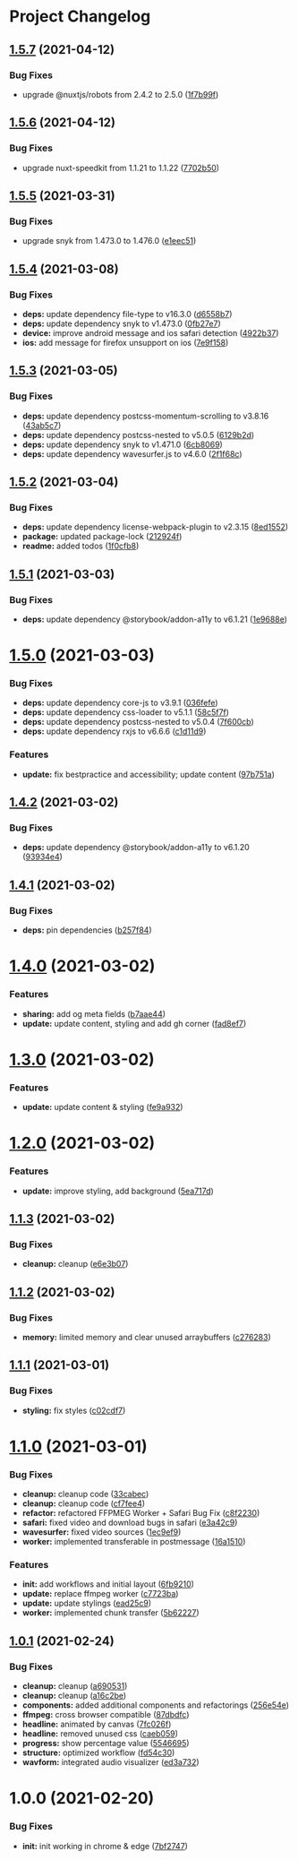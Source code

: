 # Project Changelog

## [1.5.7](https://github.com/GrabarzUndPartner/UnfilteredTruth/compare/v1.5.6...v1.5.7) (2021-04-12)


### Bug Fixes

* upgrade @nuxtjs/robots from 2.4.2 to 2.5.0 ([1f7b99f](https://github.com/GrabarzUndPartner/UnfilteredTruth/commit/1f7b99fc1a73240514611cd4e88fe60e90ec8269))

## [1.5.6](https://github.com/GrabarzUndPartner/UnfilteredTruth/compare/v1.5.5...v1.5.6) (2021-04-12)


### Bug Fixes

* upgrade nuxt-speedkit from 1.1.21 to 1.1.22 ([7702b50](https://github.com/GrabarzUndPartner/UnfilteredTruth/commit/7702b509877c99db4f9f008d25f72f4112925407))

## [1.5.5](https://github.com/GrabarzUndPartner/UnfilteredTruth/compare/v1.5.4...v1.5.5) (2021-03-31)


### Bug Fixes

* upgrade snyk from 1.473.0 to 1.476.0 ([e1eec51](https://github.com/GrabarzUndPartner/UnfilteredTruth/commit/e1eec51c7c2210afd8780625afbf312b696309ce))

## [1.5.4](https://github.com/GrabarzUndPartner/UnfilteredTruth/compare/v1.5.3...v1.5.4) (2021-03-08)


### Bug Fixes

* **deps:** update dependency file-type to v16.3.0 ([d6558b7](https://github.com/GrabarzUndPartner/UnfilteredTruth/commit/d6558b75199c0ef6068093cdd48a852ccfec4e80))
* **deps:** update dependency snyk to v1.473.0 ([0fb27e7](https://github.com/GrabarzUndPartner/UnfilteredTruth/commit/0fb27e7a2a12fe860a0c5bacfb6430f597629486))
* **device:** improve android message and ios safari detection ([4922b37](https://github.com/GrabarzUndPartner/UnfilteredTruth/commit/4922b3739be4332b91b27c7cfc9e84fa2bba3db2))
* **ios:** add message for firefox unsupport on ios ([7e9f158](https://github.com/GrabarzUndPartner/UnfilteredTruth/commit/7e9f1585a499e8c33019c94b01ee046b6a365d14))

## [1.5.3](https://github.com/GrabarzUndPartner/UnfilteredTruth/compare/v1.5.2...v1.5.3) (2021-03-05)


### Bug Fixes

* **deps:** update dependency postcss-momentum-scrolling to v3.8.16 ([43ab5c7](https://github.com/GrabarzUndPartner/UnfilteredTruth/commit/43ab5c7a9869bbee33cadc7faaea162dd9e170fb))
* **deps:** update dependency postcss-nested to v5.0.5 ([6129b2d](https://github.com/GrabarzUndPartner/UnfilteredTruth/commit/6129b2d72380004fad8d03452f4011cae806d3c4))
* **deps:** update dependency snyk to v1.471.0 ([6cb8069](https://github.com/GrabarzUndPartner/UnfilteredTruth/commit/6cb806950e0cd48ff08d0487c5a36e888a6ac8dc))
* **deps:** update dependency wavesurfer.js to v4.6.0 ([2f1f68c](https://github.com/GrabarzUndPartner/UnfilteredTruth/commit/2f1f68c272563cf333c72e3c7bf3b3b339b695e0))

## [1.5.2](https://github.com/GrabarzUndPartner/UnfilteredTruth/compare/v1.5.1...v1.5.2) (2021-03-04)


### Bug Fixes

* **deps:** update dependency license-webpack-plugin to v2.3.15 ([8ed1552](https://github.com/GrabarzUndPartner/UnfilteredTruth/commit/8ed155294290b5c51d066e92dcf1c18f60d2125e))
* **package:** updated package-lock ([212924f](https://github.com/GrabarzUndPartner/UnfilteredTruth/commit/212924ff7e924c95825f4ef965c8cabfea2918e7))
* **readme:** added todos ([1f0cfb8](https://github.com/GrabarzUndPartner/UnfilteredTruth/commit/1f0cfb810d30b6d8b69ecf833ec8f8f551e26fb7))

## [1.5.1](https://github.com/GrabarzUndPartner/UnfilteredTruth/compare/v1.5.0...v1.5.1) (2021-03-03)


### Bug Fixes

* **deps:** update dependency @storybook/addon-a11y to v6.1.21 ([1e9688e](https://github.com/GrabarzUndPartner/UnfilteredTruth/commit/1e9688e0a77d5b90d9a023ecee6664363f92d2b7))

# [1.5.0](https://github.com/GrabarzUndPartner/UnfilteredTruth/compare/v1.4.2...v1.5.0) (2021-03-03)


### Bug Fixes

* **deps:** update dependency core-js to v3.9.1 ([036fefe](https://github.com/GrabarzUndPartner/UnfilteredTruth/commit/036fefea02cec048d323861a607655c16f29968c))
* **deps:** update dependency css-loader to v5.1.1 ([58c5f7f](https://github.com/GrabarzUndPartner/UnfilteredTruth/commit/58c5f7fffea695da89adbda5e21a1fa23033b8a0))
* **deps:** update dependency postcss-nested to v5.0.4 ([7f600cb](https://github.com/GrabarzUndPartner/UnfilteredTruth/commit/7f600cbc625869f3005e1962e49b28561b9bb484))
* **deps:** update dependency rxjs to v6.6.6 ([c1d11d9](https://github.com/GrabarzUndPartner/UnfilteredTruth/commit/c1d11d9ec28521b2db7c5cd754af1967215dada8))


### Features

* **update:** fix bestpractice and accessibility; update content ([97b751a](https://github.com/GrabarzUndPartner/UnfilteredTruth/commit/97b751a57fcf3b890cb28f9c2a69e52b80868297))

## [1.4.2](https://github.com/GrabarzUndPartner/UnfilteredTruth/compare/v1.4.1...v1.4.2) (2021-03-02)


### Bug Fixes

* **deps:** update dependency @storybook/addon-a11y to v6.1.20 ([93934e4](https://github.com/GrabarzUndPartner/UnfilteredTruth/commit/93934e44f0cad9ec745211ae48c421bb50e6627c))

## [1.4.1](https://github.com/GrabarzUndPartner/UnfilteredTruth/compare/v1.4.0...v1.4.1) (2021-03-02)


### Bug Fixes

* **deps:** pin dependencies ([b257f84](https://github.com/GrabarzUndPartner/UnfilteredTruth/commit/b257f846cbafd812297470ca336de17a5042cbde))

# [1.4.0](https://github.com/GrabarzUndPartner/UnfilteredTruth/compare/v1.3.0...v1.4.0) (2021-03-02)


### Features

* **sharing:** add og meta fields ([b7aae44](https://github.com/GrabarzUndPartner/UnfilteredTruth/commit/b7aae44adfd2212bc082d8c9c9ad9360466fa72a))
* **update:** update content, styling and add gh corner ([fad8ef7](https://github.com/GrabarzUndPartner/UnfilteredTruth/commit/fad8ef79c1ef4211758fa71f5f1fdf36831a8028))

# [1.3.0](https://github.com/GrabarzUndPartner/UnfilteredTruth/compare/v1.2.0...v1.3.0) (2021-03-02)


### Features

* **update:** update content & styling ([fe9a932](https://github.com/GrabarzUndPartner/UnfilteredTruth/commit/fe9a9328c3a7b1b5c77c67a1c6322bbd52f0d5db))

# [1.2.0](https://github.com/GrabarzUndPartner/UnfilteredTruth/compare/v1.1.3...v1.2.0) (2021-03-02)


### Features

* **update:** improve styling, add background ([5ea717d](https://github.com/GrabarzUndPartner/UnfilteredTruth/commit/5ea717d90ec5939338ae99a43ba2e0d8543b6afa))

## [1.1.3](https://github.com/GrabarzUndPartner/UnfilteredTruth/compare/v1.1.2...v1.1.3) (2021-03-02)


### Bug Fixes

* **cleanup:** cleanup ([e6e3b07](https://github.com/GrabarzUndPartner/UnfilteredTruth/commit/e6e3b0724ce00484cd509be31e98d00db39b6d0a))

## [1.1.2](https://github.com/GrabarzUndPartner/UnfilteredTruth/compare/v1.1.1...v1.1.2) (2021-03-02)


### Bug Fixes

* **memory:** limited memory and clear unused arraybuffers ([c276283](https://github.com/GrabarzUndPartner/UnfilteredTruth/commit/c276283c996f3808f354593e620c2f1e5f5637bc))

## [1.1.1](https://github.com/GrabarzUndPartner/UnfilteredTruth/compare/v1.1.0...v1.1.1) (2021-03-01)


### Bug Fixes

* **styling:** fix styles ([c02cdf7](https://github.com/GrabarzUndPartner/UnfilteredTruth/commit/c02cdf7cdd21082fa255b3620b68248504c82ede))

# [1.1.0](https://github.com/GrabarzUndPartner/UnfilteredTruth/compare/v1.0.1...v1.1.0) (2021-03-01)


### Bug Fixes

* **cleanup:** cleanup code ([33cabec](https://github.com/GrabarzUndPartner/UnfilteredTruth/commit/33cabecc4f22649fc6576ea88b4d37e64fe743d7))
* **cleanup:** cleanup code ([cf7fee4](https://github.com/GrabarzUndPartner/UnfilteredTruth/commit/cf7fee400915be5b80da0616ea23784851f7d321))
* **refactor:** refactored FFPMEG Worker + Safari Bug Fix ([c8f2230](https://github.com/GrabarzUndPartner/UnfilteredTruth/commit/c8f22303b8a8885fc70800962599d67e7f4bd70b))
* **safari:** fixed video and download bugs in safari ([e3a42c9](https://github.com/GrabarzUndPartner/UnfilteredTruth/commit/e3a42c93b3d340a47abbe95f56e78654ed724ebe))
* **wavesurfer:** fixed video sources ([1ec9ef9](https://github.com/GrabarzUndPartner/UnfilteredTruth/commit/1ec9ef97c39a4997f66781b8e9def38143a392e2))
* **worker:** implemented transferable in postmessage ([16a1510](https://github.com/GrabarzUndPartner/UnfilteredTruth/commit/16a1510637b2e447601e1d632b8055aa88d1d1ec))


### Features

* **init:** add workflows and initial layout ([6fb9210](https://github.com/GrabarzUndPartner/UnfilteredTruth/commit/6fb92101af5ae8358dedcafc4a4c0cf5df1cc1a1))
* **update:** replace ffmpeg worker ([c7723ba](https://github.com/GrabarzUndPartner/UnfilteredTruth/commit/c7723ba131415b69635e5393178cac2205a1c7b5))
* **update:** update stylings ([ead25c9](https://github.com/GrabarzUndPartner/UnfilteredTruth/commit/ead25c96435fb9e88b88b0dfee58a98cd5df3ef8))
* **worker:** implemented chunk transfer ([5b62227](https://github.com/GrabarzUndPartner/UnfilteredTruth/commit/5b622276e6db62ca8ee7433343ed7cfa62d0bb1b))

## [1.0.1](https://github.com/GrabarzUndPartner/UnfilteredTruth/compare/v1.0.0...v1.0.1) (2021-02-24)


### Bug Fixes

* **cleanup:** cleanup ([a690531](https://github.com/GrabarzUndPartner/UnfilteredTruth/commit/a69053106e19d7e2783e605aaf98ef70f067c48f))
* **cleanup:** cleanup ([a16c2be](https://github.com/GrabarzUndPartner/UnfilteredTruth/commit/a16c2be920bc3549c52c89706bb7147b8ed74491))
* **components:** added additional components and refactorings ([256e54e](https://github.com/GrabarzUndPartner/UnfilteredTruth/commit/256e54e5a0d26a4ddb924933c35ff810029edb20))
* **ffmpeg:** cross browser compatible ([87dbdfc](https://github.com/GrabarzUndPartner/UnfilteredTruth/commit/87dbdfc2749ef438b7e41036bf429c61f44d5e5f))
* **headline:** animated by canvas ([7fc026f](https://github.com/GrabarzUndPartner/UnfilteredTruth/commit/7fc026f0266947fe6f886c410824497d30843f4c))
* **headline:** removed unused css ([caeb059](https://github.com/GrabarzUndPartner/UnfilteredTruth/commit/caeb059c9f74d8b06f98e08ee9c76bede9e15b79))
* **progress:** show percentage value ([5546695](https://github.com/GrabarzUndPartner/UnfilteredTruth/commit/554669561adf8c0856ee2ef2926cc70cae41dc39))
* **structure:** optimized workflow ([fd54c30](https://github.com/GrabarzUndPartner/UnfilteredTruth/commit/fd54c302c8c53feae2983ac766071adcb5213042))
* **wavform:** integrated audio visualizer ([ed3a732](https://github.com/GrabarzUndPartner/UnfilteredTruth/commit/ed3a73222505e2b56e4f015417754550e382cdde))

# 1.0.0 (2021-02-20)


### Bug Fixes

* **init:** init working in chrome & edge ([7bf2747](https://github.com/StephanGerbeth/AudioModifier3000/commit/7bf27477319303e96dc45ed8221837c57653aa71))
